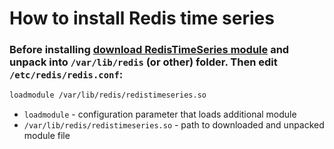 # How to install Redis time series

### Before installing [download RedisTimeSeries module](https://redis.com/redis-enterprise-software/download-center/modules/) and unpack into `/var/lib/redis` (or other) folder. Then edit `/etc/redis/redis.conf`:

```txt
loadmodule /var/lib/redis/redistimeseries.so

```

- `loadmodule` - configuration parameter that loads additional module
- `/var/lib/redis/redistimeseries.so` - path to downloaded and unpacked module file


